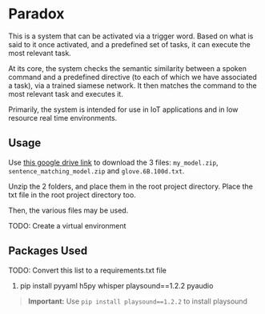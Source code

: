 # Paradox

This is a system that can be activated via a trigger word. Based on what is said to it once activated, and a predefined set of tasks, it can execute the most relevant task.

At its core, the system checks the semantic similarity between a spoken command and a predefined directive (to each of which we have associated a task), via a trained siamese network. It then matches the command to the most relevant task and executes it.

Primarily, the system is intended for use in IoT applications and in low resource real time environments. 

## Usage

Use [this google drive link](https://drive.google.com/drive/folders/1GzvvdAcvBkblOoGHGxLFO1L_C68BD9NR?usp=share_link) to download the 3 files: `my_model.zip`, `sentence_matching_model.zip` and `glove.6B.100d.txt`.

Unzip the 2 folders, and place them in the root project directory. Place the txt file in the root project directory too.

Then, the various files may be used.

TODO: Create a virtual environment

## Packages Used

TODO: Convert this list to a requirements.txt file

1. pip install pyyaml h5py whisper playsound==1.2.2 pyaudio
>**Important:** Use `pip install playsound==1.2.2` to install playsound
